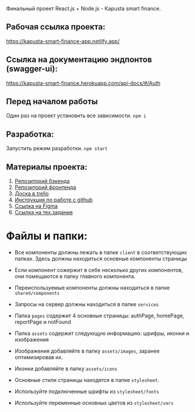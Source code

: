 Финальный проект React.js + Node.js - Kapusta smart finance.

## Рабочая ссылка проекта:
https://kapusta-smart-finance-app.netlify.app/

## Ссылка на документацию эндпонтов (swagger-ui):
https://kapusta-smart-finance.herokuapp.com/api-docs/#/Auth

## Перед началом работы
Один раз на проект установить все зависимости.
`npm i`


## Разработка:
Запустить режим разработки.
`npm start` 


## Материалы проекта:

1. [Репозиторий бэкенда](https://github.com/MariaTrofimovaa/Kapusta-smart-finance_back-end)
2. [Репозиторий фронтенда](https://github.com/MariaTrofimovaa/Kapusta-smart-finance_front-end)
3. [Доска в trello](https://trello.com/b/R72X8zTT/kaputa)
4. [Инструкция по работе с github](https://docs.google.com/document/d/1CtGl_H7rDYTQsDhrsP2yHZ2sGw_ve9j3r1Ph5m_VmNI/edit)
5. [Ссылка на Figma](https://www.figma.com/file/IHc8T3LE4yfMVp6c2CL1aP/%D0%A3%D1%87%D0%B5%D1%82-%D1%84%D0%B8%D0%BD%D0%B0%D0%BD%D1%81%D0%BE%D0%B2?node-id=0%3A1)
6. [Ссылка на тех.задание](https://docs.google.com/spreadsheets/d/1VybP9jgmNKSg0PEmBUgU8qNXRrPddxZTC5vzFFCjvQE/edit#gid=0)

# Файлы и папки:

- Все компоненты должны лежать в папке `client` в соответствующих папках. Здесь должны находиться основные компоненты страницы

- Если компонент сожержит в себе несколько других компонентов, они помещаются в папку главного компонента.

- Переиспользуемые компоненты должны находиться в папке `shared/components`

- Запросы на сервер должны находиться в папке `services`

- Папка `pages` содержит 4 основные страницы: authPage, homePage, reportPage и notFound

- Папка `assets` содержит следующую информацию: шрифры, иконки и изображения

- Изображения добавляйте в папку `assets/images`, заранее оптимизировав их. 

- Иконки добавляйте в папку `assets/icons`

- Основные стили страницы находятся в папке `stylesheet`. 

- Используйте подключенные шрифты из `stylesheet/fonts`

- Используйте переменные основных цветов из `stylesheet/vars`
